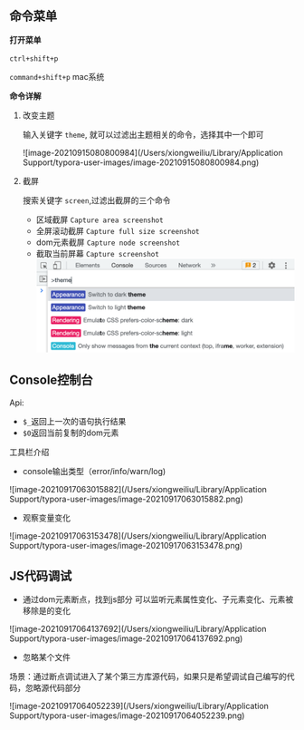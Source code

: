 ## 命令菜单

**打开菜单**

`ctrl+shift+p`

`command+shift+p` mac系统

**命令详解**

1. 改变主题

   输入关键字 `theme`, 就可以过滤出主题相关的命令，选择其中一个即可

   ![image-20210915080800984](/Users/xiongweiliu/Library/Application Support/typora-user-images/image-20210915080800984.png)

2. 截屏

   搜索关键字 `screen`,过滤出截屏的三个命令

   - 区域截屏 `Capture area screenshot`
   - 全屏滚动截屏 `Capture full size screenshot`
   - dom元素截屏 `Capture node screenshot`
   - 截取当前屏幕 `Capture screenshot`
   ![image](https://github.com/littleluckly/blog/blob/master/images/image-20210915080800984.png)



## Console控制台

Api:

-  `$_`返回上一次的语句执行结果
- `$0`返回当前复制的dom元素

工具栏介绍

- console输出类型（error/info/warn/log)

![image-20210917063015882](/Users/xiongweiliu/Library/Application Support/typora-user-images/image-20210917063015882.png)

- 观察变量变化

![image-20210917063153478](/Users/xiongweiliu/Library/Application Support/typora-user-images/image-20210917063153478.png)

## JS代码调试

- 通过dom元素断点，找到js部分
  可以监听元素属性变化、子元素变化、元素被移除是的变化

![image-20210917064137692](/Users/xiongweiliu/Library/Application Support/typora-user-images/image-20210917064137692.png)

- 忽略某个文件

场景：通过断点调试进入了某个第三方库源代码，如果只是希望调试自己编写的代码，忽略源代码部分

![image-20210917064052239](/Users/xiongweiliu/Library/Application Support/typora-user-images/image-20210917064052239.png)
